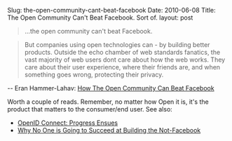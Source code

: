 Slug: the-open-community-cant-beat-facebook
Date: 2010-06-08
Title: The Open Community Can't Beat Facebook. Sort of.
layout: post


>...the open community can't beat Facebook.

>But companies using open technologies can - by building better products. Outside the echo chamber of web standards fanatics, the vast majority of web users dont care about how the web works. They care about their user experience, where their friends are, and when something goes wrong, protecting their privacy.

-- Eran Hammer-Lahav: [How The Open Community Can Beat Facebook](http://hueniverse.com/2010/06/how-the-open-community-can-beat-facebook/)

Worth a couple of reads. Remember, no matter how Open it is, it's the product that matters to the consumer/end user. See also:

* [OpenID Connect: Progress Ensues](http://www.monkinetic.com/2010/05/openid-connect-progress-ensues.html)
* [Why No One is Going to Succeed at Building the Not-Facebook](http://www.monkinetic.com/2010/05/why-no-one-is-going-to-succeed-at-building-the-notfacebook.html)
